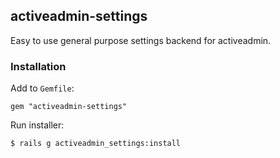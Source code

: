 ## activeadmin-settings

Easy to use general purpose settings backend for activeadmin.

### Installation

Add to `Gemfile`:

    gem "activeadmin-settings"

Run installer:

    $ rails g activeadmin_settings:install